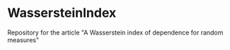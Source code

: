 # WassersteinIndex
Repository for the article "A Wasserstein index of dependence for random measures"
